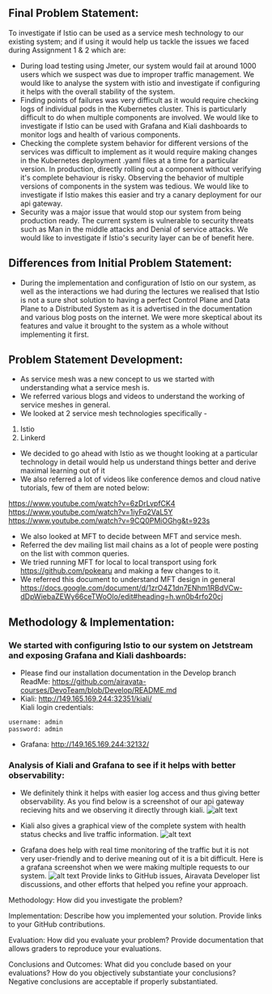 ## Final Problem Statement:
To investigate if Istio can be used as a service mesh technology to our existing system; and if using it would help us tackle the issues we faced during Assignment 1 & 2 which are:
- During load testing using Jmeter, our system would fail at around 1000 users which we suspect was due to improper traffic management. We would like to analyse the system with istio and investigate if configuring it helps with the overall stability of the system.
- Finding points of failures was very difficult as it would require checking logs of individual pods in the Kubernetes cluster. This is particularly difficult to do when multiple components are involved. We would like to investigate if Istio can be used with Grafana and Kiali dashboards to monitor logs and health of various components. 
- Checking the complete system behavior for different versions of the services was difficult to implement as it would require making changes in the Kubernetes deployment .yaml files at a time for a particular version. In production, directly rolling out a component without verifying it's complete behaviour is risky. Observing the behavior of multiple versions of components in the system was tedious. We would like to investigate if Istio makes this easier and try a canary deployment for our api gateway.
- Security was a major issue that would stop our system from being production ready. The current system is vulnerable to security threats such as Man in the middle attacks and Denial of service attacks. We would like to investigate if Istio's security layer can be of benefit here.

## Differences from Initial Problem Statement:
- During the implementation and configuration of Istio on our system, as well as the interactions we had during the lectures we realised that Istio is not a sure shot solution to having a perfect Control Plane and Data Plane to a Distributed System as it is advertised in the documentation and various blog posts on the internet. We were more skeptical about its features and value it brought to the system as a whole without implementing it first.

## Problem Statement Development:
- As service mesh was a new concept to us we started with understanding what a service mesh is. 
- We referred various blogs and videos to understand the working of service meshes in general.
- We looked at 2 service mesh technologies specifically -   
1) Istio     
2) Linkerd 
- We decided to go ahead with Istio as we thought looking at a particular technology in detail would help us understand things better and derive maximal learning out of it 
- We also referred a lot of videos like conference demos and cloud native tutorials, few of them are noted below:  
  
https://www.youtube.com/watch?v=6zDrLvpfCK4  
https://www.youtube.com/watch?v=1iyFq2VaL5Y  
https://www.youtube.com/watch?v=9CQ0PMiOGhg&t=923s  
- We also looked at MFT to decide between MFT and service mesh.
- Referred the dev mailing list mail chains as a lot of people were posting on the list with common queries.
- We tried running MFT for local to local transport using fork https://github.com/pokearu and making a few changes to it.
- We referred this document to understand MFT design in general https://docs.google.com/document/d/1zrO4Z1dn7ENhm1RBdVCw-dDpWiebaZEWy66ceTWoOlo/edit#heading=h.wn0b4rfo20cj

## Methodology & Implementation:
### We started with configuring Istio to our system on Jetstream and exposing Grafana and Kiali dashboards:
- Please find our installation documentation in the Develop branch ReadMe: https://github.com/airavata-courses/DevoTeam/blob/Develop/README.md
- Kiali: http://149.165.169.244:32351/kiali/  
Kiali login credentials:  
```
username: admin  
password: admin  
```
- Grafana: http://149.165.169.244:32132/    

###  Analysis of Kiali and Grafana to see if it helps with better observability:
- We definitely think it helps with easier log access and thus giving better observability. As you find below is a screenshot of our api gateway recieving hits and we observing it directly through kiali.
![alt text](https://github.com/airavata-courses/DevoTeam/blob/Develop/kiali_logs_api.png)
 
- Kiali also gives a graphical view of the complete system with health status checks and live traffic information.
![alt text](https://github.com/airavata-courses/DevoTeam/blob/Develop/graph.png)

- Grafana does help with real time monitoring of the traffic but it is not very user-friendly and to derive meaning out of it is a bit difficult. Here is a grafana screenshot when we were making multiple requests to our system.
![alt text](https://github.com/airavata-courses/DevoTeam/blob/Develop/1000_replica_1.png)
Provide links to GitHub issues, Airavata Developer list discussions, and other efforts that helped you refine your approach.

Methodology: How did you investigate the problem? 

Implementation: Describe how you implemented your solution. Provide links to your GitHub contributions.

Evaluation: How did you evaluate your problem? Provide documentation that allows graders to reproduce your evaluations.

Conclusions and Outcomes: What did you conclude based on your evaluations? How do you objectively substantiate your conclusions?  Negative conclusions are acceptable if properly substantiated.
